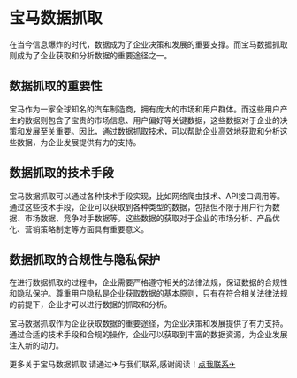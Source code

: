 # 宝马数据抓取

在当今信息爆炸的时代，数据成为了企业决策和发展的重要支撑。而宝马数据抓取则成为了企业获取和分析数据的重要途径之一。

## 数据抓取的重要性

宝马作为一家全球知名的汽车制造商，拥有庞大的市场和用户群体。而这些用户产生的数据则包含了宝贵的市场信息、用户偏好等关键数据，这些数据对于企业的决策和发展至关重要。因此，通过数据抓取技术，可以帮助企业高效地获取和分析这些数据，为企业发展提供有力的支持。

## 数据抓取的技术手段

宝马数据抓取可以通过各种技术手段实现，比如网络爬虫技术、API接口调用等。通过这些技术手段，企业可以获取到各种类型的数据，包括但不限于用户行为数据、市场数据、竞争对手数据等。这些数据的获取对于企业的市场分析、产品优化、营销策略制定等方面具有重要意义。

## 数据抓取的合规性与隐私保护

在进行数据抓取的过程中，企业需要严格遵守相关的法律法规，保证数据的合规性和隐私保护。尊重用户隐私是企业获取数据的基本原则，只有在符合相关法律法规的前提下，企业才可以进行数据的抓取和分析。

宝马数据抓取作为企业获取数据的重要途径，为企业决策和发展提供了有力支持。通过合适的技术手段和合规的操作，企业可以获取到丰富的数据资源，为企业发展注入新的动力。

更多关于宝马数据抓取 请通过✈与我们联系,感谢阅读！[点我联系✈](https://cdn.k02.cc)